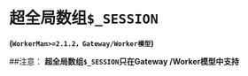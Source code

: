 # 超全局数组```$_SESSION```
**(```WorkerMan>=2.1.2，Gateway/Worker模型```)**

##注意：
**超全局数组```$_SESSION```只在Gateway /Worker模型中支持**



